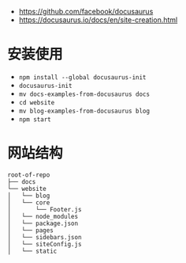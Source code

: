 - https://github.com/facebook/docusaurus
- https://docusaurus.io/docs/en/site-creation.html

# 安装使用
- `npm install --global docusaurus-init`
- `docusaurus-init`
- `mv docs-examples-from-docusaurus docs`
- `cd website`
- `mv blog-examples-from-docusaurus blog`
- `npm start`

# 网站结构
```
root-of-repo
├── docs
└── website
│   └── blog
│   └── core
│       └── Footer.js
│   └── node_modules
│   └── package.json
│   └── pages
│   └── sidebars.json
│   └── siteConfig.js
│   └── static
```
